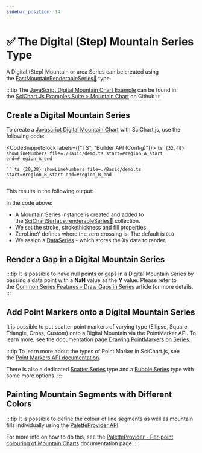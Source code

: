 ```yaml
---
sidebar_position: 14
---
```


# ✅ The Digital (Step) Mountain Series Type

A Digital (Step) Mountain or area Series can be created using the [FastMountainRenderableSeries:blue_book:](https://www.scichart.com/documentation/js/current/typedoc/classes/fastmountainrenderableseries.html) type.

:::tip
The [JavaScript Digital Mountain Chart Example](https://demo.scichart.com/javascript-digital-mountain-chart) can be found in the [SciChart.Js Examples Suite > Mountain Chart](https://github.com/ABTSoftware/SciChart.JS.Examples/tree/master/Examples/src/components/Examples/Charts2D/BasicChartTypes/DigitalMountainChart) on Github
:::

<ChartFromSciChartDemo
    src="https://www.scichart.com/demo/iframe/digital-mountain-chart"
    title="Digital Mountain Series Chart"
/>

## Create a Digital Mountain Series

To create a [Javascript Digital Mountain Chart](https://demo.scichart.com/javascript-digital-mountain-chart) with SciChart.js, use the following code:

<CodeSnippetBlock labels={["TS", "Builder API (Config)"]}>
    ```ts {32,48} showLineNumbers file=./Basic/demo.ts start=#region_A_start end=#region_A_end
    ```

    ```ts {20,38} showLineNumbers file=./Basic/demo.ts start=#region_B_start end=#region_B_end
    ```
</CodeSnippetBlock>

This results in the following output:

<LiveDocSnippet name="./Basic/demo" />

In the code above:

*   A Mountain Series instance is created and added to the [SciChartSurface.renderableSeries:blue_book:](https://www.scichart.com/documentation/js/current/typedoc/classes/scichartsurface.html#renderableseries) collection.
*   We set the stroke, strokethickness and fill properties
*   ZeroLineY defines where the zero crossing is. The default is `0.0`
*   We assign a [DataSeries](../data-series-api/) - which stores the Xy data to render.

## Render a Gap in a Digital Mountain Series

:::tip
It is possible to have null points or gaps in a Digital Mountain Series by passing a data point with a **NaN** value as the **Y** value. Please refer to the [Common Series Features - Draw Gaps in Series](../common-series-apis/drawing-gaps/) article for more details.
:::

## Add Point Markers onto a Digital Mountain Series

It is possible to put scatter point markers of varying type (Ellipse, Square, Triangle, Cross, Custom) onto a Digital Mountain via the PointMarker API. To learn more, see the documentation page [Drawing PointMarkers on Series](../common-series-apis/drawing-point-markers/).

:::tip
To learn more about the types of Point Marker in SciChart.js, see the [Point Markers API documentation](../common-series-apis/drawing-point-markers/).

There is also a dedicated [Scatter Series](../xy-scatter-renderable-series/) type and a [Bubble Series](../fast-bubble-renderable-series/) type with some more options.
:::

## Painting Mountain Segments with Different Colors

:::tip
It is possible to define the colour of line segments as well as mountain fills individually using the [PaletteProvider API](../palette-provider-api/palette-provider-api-overview/).

For more info on how to do this, see the [PaletteProvider - Per-point colouring of Mountain Charts](../palette-provider-api/fast-mountain-renderable-series/) documentation page.
:::